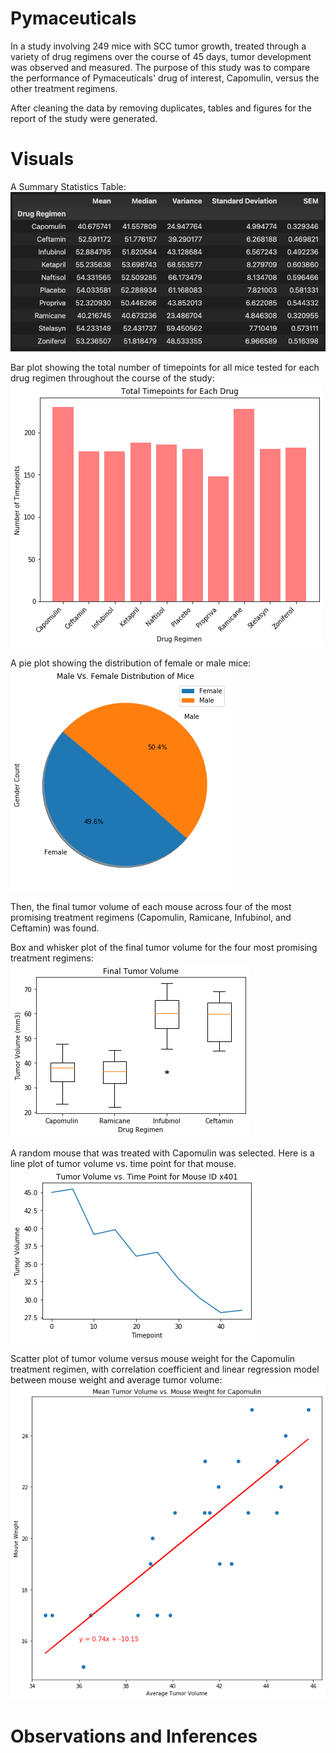 # Pymaceuticals

In a study involving 249 mice with SCC tumor growth, treated through a variety of drug regimens over the course of 45 days, tumor development was observed and measured. The purpose of this study was to compare the performance of Pymaceuticals' drug of interest, Capomulin, versus the other treatment regimens. 

After cleaning the data by removing duplicates, tables and figures for the report of the study were generated. 


# Visuals
A Summary Statistics Table:
![Summary Statistics](images/summary-stats.png "Summary Statistics")

Bar plot showing the total number of timepoints for all mice tested for each drug regimen throughout the course of the study:
![Timepoints Bar Plot](images/bar-plot.png "Timepoints Bar Plot")

A pie plot showing the distribution of female or male mice:
![Male vs Female Pie](images/pie-plot.png "Male vs Female Pie")

Then, the final tumor volume of each mouse across four of the most promising treatment regimens (Capomulin, Ramicane, Infubinol, and Ceftamin) was found.

Box and whisker plot of the final tumor volume for the four most promising treatment regimens:
![Final Tumor Volume Box Plot](images/box-and-whisker.png "Final Tumor Volume Box Plot")

A random mouse that was treated with Capomulin was selected. 
Here is a line plot of tumor volume vs. time point for that mouse.
![Random Mouse Tumor Volume Plot](images/random-mouse-tumor-vol.png "Random Mouse Tumor Volume Plot")

Scatter plot of tumor volume versus mouse weight for the Capomulin treatment regimen, with correlation coefficient and linear regression model between mouse weight and average tumor volume:
![Tumor Volume vs. Mouse Weight](images/tumor-vol-vs-mouse-weight.png "Tumor Volume vs. Mouse Weight")

# Observations and Inferences
